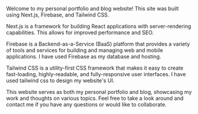 Welcome to my personal portfolio and blog website! This site was built using Next.js, Firebase, and Tailwind CSS.

Next.js is a framework for building React applications with server-rendering capabilities. This allows for improved performance and SEO.

Firebase is a Backend-as-a-Service (BaaS) platform that provides a variety of tools and services for building and managing web and mobile applications. I have used Firebase as my database and hosting.

Tailwind CSS is a utility-first CSS framework that makes it easy to create fast-loading, highly-readable, and fully-responsive user interfaces. I have used tailwind css to design my website's UI.

This website serves as both my personal portfolio and blog, showcasing my work and thoughts on various topics. Feel free to take a look around and contact me if you have any questions or would like to collaborate.




